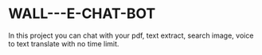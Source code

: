 # WALL---E-CHAT-BOT
In this project you can chat with your pdf, text extract, search image, voice to text translate with no time limit.
